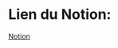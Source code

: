 # Lien du Notion:
[Notion](https://caramel-currency-457.notion.site/Rapport-BE-M1-SME-9284c3e91d9a4a8e96600f770c317d27?pvs=4)
